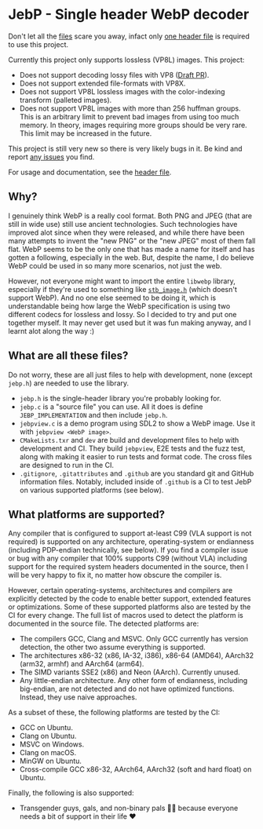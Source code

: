 # JebP - Single header WebP decoder
Don't let all the [files](#what-are-all-these-files) scare you away, infact only
[one header file](/jebp.h) is required to use this project.

Currently this project only supports lossless (VP8L) images. This project:
- Does not support decoding lossy files with VP8
  ([Draft PR](https://github.com/matanui159/jebp/pull/2)).
- Does not support extended file-formats with VP8X.
- Does not support VP8L lossless images with the color-indexing transform
  (palleted images).
- Does not support VP8L images with more than 256 huffman groups. This is an
  arbitrary limit to prevent bad images from using too much memory. In theory,
  images requiring more groups should be very rare. This limit may be increased
  in the future.

This project is still very new so there is very likely bugs in it. Be kind and
report [any issues](https://github.com/matanui159/jebp/issues) you find.

For usage and documentation, see the [header file](/jebp.h#L132).

## Why?
I genuinely think WebP is a really cool format. Both PNG and JPEG (that are
still in wide use) still use ancient technologies. Such technologies have
improved alot since when they were released, and while there have been many
attempts to invent the "new PNG" or the "new JPEG" most of them fall flat. WebP
seems to be the only one that has made a name for itself and has gotten a
following, especially in the web. But, despite the name, I do believe WebP could
be used in so many more scenarios, not just the web.

However, not everyone might want to import the entire `libwebp` library,
especially if they're used to something like
[`stb_image.h`](https://github.com/nothings/stb/blob/master/stb_image.h) (which
doesn't support WebP). And no one else seemed to be doing it, which is
understandable being how large the WebP specification is using two different
codecs for lossless and lossy. So I decided to try and put one together myself.
It may never get used but it was fun making anyway, and I learnt alot along the
way :)

## What are all these files?
Do not worry, these are all just files to help with development, none (except
`jebp.h`) are needed to use the library.
- `jebp.h` is the single-header library you're probably looking for.
- `jebp.c` is a "source file" you can use. All it does is define
  `JEBP_IMPLEMENTATION` and then include `jebp.h`.
- `jebpview.c` is a demo program using SDL2 to show a WebP image. Use it with
  `jebpview <WebP image>`.
- `CMakeLists.txr` and `dev` are build and development files to help with
  development and CI. They build `jebpview`, E2E tests and the fuzz test, along
  with making it easier to run tests and format code. The cross files are
  designed to run in the CI.
- `.gitignore`, `.gitattributes` and `.github` are you standard git and GitHub
  information files. Notably, included inside of `.github` is a CI to test JebP
  on various supported platforms (see below).

## What platforms are supported?
Any compiler that is configured to support at-least C99 (VLA support is not
required) is supported on any architecture, operating-system or endianness
(including PDP-endian technically, see below). If you find a compiler issue or
bug with any compiler that 100% supports C99 (without VLA) including support for
the required system headers documented in the source, then I will be very happy
to fix it, no matter how obscure the compiler is.

However, certain operating-systems, architectures and compilers are explicitly
detected by the code to enable better support, extended features or
optimizations. Some of these supported platforms also are tested by the CI for
every change. The full list of macros used to detect the platform is documented
in the source file. The detected platforms are:
- The compilers GCC, Clang and MSVC. Only GCC currently has version detection,
  the other two assume everything is supported.
- The architectures x86-32 (x86, IA-32, i386), x86-64 (AMD64), AArch32 (arm32,
  armhf) and AArch64 (arm64).
- The SIMD variants SSE2 (x86) and Neon (AArch). Currently unused.
- Any little-endian architecture. Any other form of endianness, including
  big-endian, are not detected and do not have optimized functions. Instead,
  they use naive approaches.

As a subset of these, the following platforms are tested by the CI:
- GCC on Ubuntu.
- Clang on Ubuntu.
- MSVC on Windows.
- Clang on macOS.
- MinGW on Ubuntu.
- Cross-compile GCC x86-32, AArch64, AArch32 (soft and hard float) on Ubuntu.

Finally, the following is also supported:
- Transgender guys, gals, and non-binary pals :transgender_flag: because
  everyone needs a bit of support in their life :heart:

